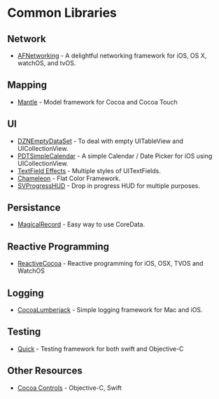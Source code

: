 # Common Libraries


## Network

* [AFNetworking](https://github.com/AFNetworking/AFNetworking) - A delightful networking framework for iOS, OS X, watchOS, and tvOS.

## Mapping

* [Mantle](https://github.com/Mantle/Mantle) - Model framework for Cocoa and Cocoa Touch

## UI

* [DZNEmptyDataSet](https://github.com/dzenbot/DZNEmptyDataSet) - To deal with empty UITableView and UICollectionView.
* [PDTSimpleCalendar](https://github.com/jivesoftware/PDTSimpleCalendar) - A simple Calendar / Date Picker for iOS using UICollectionView.
* [TextField Effects](https://github.com/raulriera/TextFieldEffects) - Multiple styles of UITextFields.
* [Chameleon](https://github.com/ViccAlexander/Chameleon) - Flat Color Framework.
* [SVProgressHUD](https://github.com/SVProgressHUD/SVProgressHUD) - Drop in progress HUD for multiple purposes.

## Persistance

* [MagicalRecord](https://github.com/magicalpanda/MagicalRecord) - Easy way to use CoreData.

## Reactive Programming

* [ReactiveCocoa](https://github.com/ReactiveCocoa/ReactiveCocoa) - Reactive programming for iOS, OSX, TVOS and WatchOS

## Logging

* [CocoaLumberjack](https://github.com/CocoaLumberjack/CocoaLumberjack) - Simple logging framework for Mac and iOS.

## Testing

* [Quick](https://github.com/Quick/Quick) - Testing framework for both swift and Objective-C



## Other Resources

* [Cocoa Controls](https://www.cocoacontrols.com/) - Objective-C, Swift